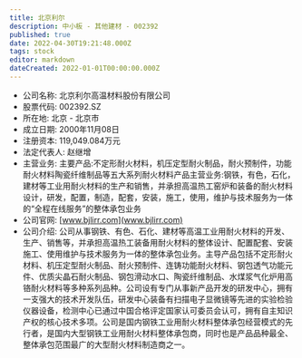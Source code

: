 ```yaml
---
title: 北京利尔
description: 中小板 - 其他建材 - 002392
published: true
date: 2022-04-30T19:21:48.000Z
tags: stock
editor: markdown
dateCreated: 2022-01-01T00:00:00.000Z
---
```


- 公司名称: 北京利尔高温材料股份有限公司
- 股票代码: 002392.SZ
- 所在地: 北京 - 北京市
- 成立日期: 2000年11月08日
- 注册资本: 119,049.084万元
- 法定代表人: 赵继增
- 主营业务: 主要产品:不定形耐火材料，机压定型耐火制品，耐火预制件，功能耐火材料陶瓷纤维制品等五大系列耐火材料产品主营业务:钢铁，有色，石化，建材等工业用耐火材料的生产和销售，并承担高温热工窑炉和装备的耐火材料设计，研发，配置，制造，配套，安装，施工，使用，维护与技术服务为一体的“全程在线服务”的整体承包业务
- 公司官网: [www.bjlirr.com](www.bjlirr.com)
- 公司介绍: 公司从事钢铁、有色、石化、建材等高温工业用耐火材料的开发、生产、销售等，并承担高温热工装备用耐火材料的整体设计、配置配套、安装施工、使用维护与技术服务为一体的整体承包业务。主导产品包括不定形耐火材料、机压定型耐火制品、耐火预制件、连铸功能耐火材料、钢包透气功能元件、优质尖晶石耐火制品、钢包滑动水口、陶瓷纤维制品、水煤浆气化炉用高铬耐火材料等多种系列品种。公司设有专门从事新产品开发的研发中心，拥有一支强大的技术开发队伍，研发中心装备有扫描电子显微镜等先进的实验检验仪器设备，检测中心已通过中国合格评定国家认可委员会认可，拥有自主知识产权的核心技术多项。公司是国内钢铁工业用耐火材料整体承包经营模式的先行者，是国内大型钢铁工业用耐火材料整体承包商，同时也是产品品种最全、整体承包范围最广的大型耐火材料制造商之一。


